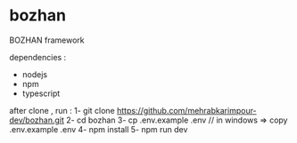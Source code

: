 # bozhan

BOZHAN framework

dependencies : 
- nodejs 
- npm
- typescript

after clone , run :
1- git clone  https://github.com/mehrabkarimpour-dev/bozhan.git
2- cd bozhan
3- cp .env.example .env   // in windows => copy .env.example .env
4- npm install 
5- npm run dev
